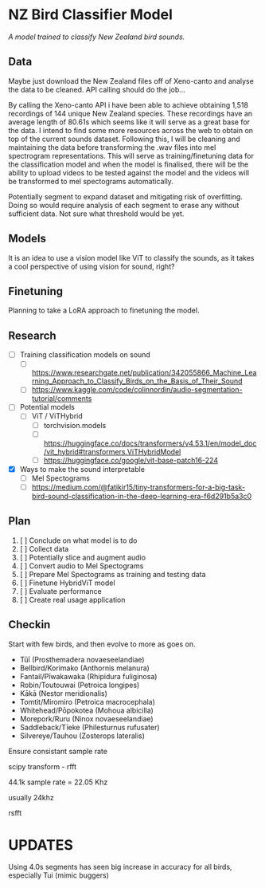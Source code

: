 # NZ Bird Classifier Model

*A model trained to classify New Zealand bird sounds.*

## Data

Maybe just download the New Zealand files off of Xeno-canto and analyse the data to be cleaned. API calling should do the job...

By calling the Xeno-canto API i have been able to achieve obtaining 1,518 recordings of 144 unique New Zealand species. These recordings have an average length of 80.61s which seems like it will serve as a great base for the data. I intend to find some more resources across the web to obtain on top of the current sounds dataset. Following this, I will be cleaning and maintaining the data before transforming the .wav files into mel spectrogram representations. This will serve as training/finetuning data for the classification model and when the model is finalised, there will be the ability to upload videos to be tested against the model and the videos will be transformed to mel spectograms automatically.

Potentially segment to expand dataset and mitigating risk of overfitting.
Doing so would require analysis of each segment to erase any without sufficient data. Not sure what threshold would be yet.

## Models

It is an idea to use a vision model like ViT to classify the sounds, as it takes a cool perspective of using vision for sound, right?

## Finetuning

Planning to take a LoRA approach to finetuning the model.

## Research

- [ ] Training classification models on sound
  - [ ] <https://www.researchgate.net/publication/342055866_Machine_Learning_Approach_to_Classify_Birds_on_the_Basis_of_Their_Sound>
  - [ ] <https://www.kaggle.com/code/colinnordin/audio-segmentation-tutorial/comments>
- [ ] Potential models
  - [ ] ViT / ViTHybrid
    - [ ] torchvision.models
    - [ ] <https://huggingface.co/docs/transformers/v4.53.1/en/model_doc/vit_hybrid#transformers.ViTHybridModel>
    - [ ] <https://huggingface.co/google/vit-base-patch16-224>
- [x] Ways to make the sound interpretable
  - [ ] Mel Spectograms
  - [ ] https://medium.com/@fatikir15/tiny-transformers-for-a-big-task-bird-sound-classification-in-the-deep-learning-era-f6d291b5a3c0

## Plan

1. [ ] Conclude on what model is to do
2. [ ] Collect data
3. [ ] Potentially slice and augment audio
4. [ ] Convert audio to Mel Spectograms
5. [ ] Prepare Mel Spectograms as training and testing data
6. [ ] Finetune HybridViT model
7. [ ] Evaluate performance
8. [ ] Create real usage application

## Checkin

Start with few birds, and then evolve to more as goes on.

- Tūī (Prosthemadera novaeseelandiae)
- Bellbird/Korimako (Anthornis melanura)
- Fantail/Pīwakawaka (Rhipidura fuliginosa)
- Robin/Toutouwai (Petroica longipes)
- Kākā (Nestor meridionalis)
- Tomtit/Miromiro (Petroica macrocephala)
- Whitehead/Pōpokotea (Mohoua albicilla)
- Morepork/Ruru (Ninox novaeseelandiae)
- Saddleback/Tīeke (Philesturnus rufusater)
- Silvereye/Tauhou (Zosterops lateralis)

Ensure consistant sample rate

scipy transform - rfft

44.1k sample rate = 22.05 Khz

usually 24khz

rsfft


# UPDATES

Using 4.0s segments has seen big increase in accuracy for all birds, especially Tui (mimic buggers)
